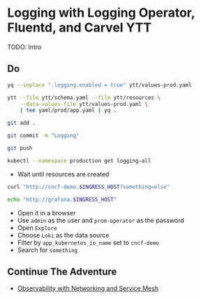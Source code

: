 # Logging with Logging Operator, Fluentd, and Carvel YTT

TODO: Intro

## Do

```bash
yq --inplace ".logging.enabled = true" ytt/values-prod.yaml

ytt --file ytt/schema.yaml --file ytt/resources \
    --data-values-file ytt/values-prod.yaml \
    | tee yaml/prod/app.yaml | yq .

git add .

git commit -m "Logging"

git push

kubectl --namespace production get logging-all
```

* Wait until resources are created

```sh
curl "http://cncf-demo.$INGRESS_HOST?something=else"

echo "http://grafana.$INGRESS_HOST"
```

* Open it in a browser
* Use `admin` as the user and `prom-operator` as the password
* Open `Explore`
* Choose `Loki` as the data source
* Filter by `app_kubernetes_io_name` set to `cncf-demo`
* Search for `something`

## Continue The Adventure

* [Observability with Networking and Service Mesh](../service-mesh/README.md)
